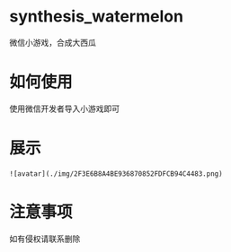 # synthesis_watermelon 
  微信小游戏，合成大西瓜
# 如何使用 
  使用微信开发者导入小游戏即可

# 展示
	![avatar](./img/2F3E6B8A4BE936870852FDFCB94C4483.png)
# 注意事项
  如有侵权请联系删除